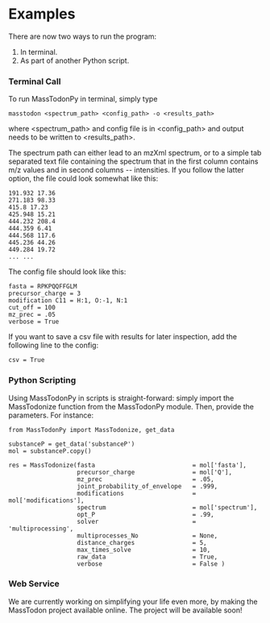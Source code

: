 Examples
========
There are now two ways to run the program:

1. In terminal.
2. As part of another Python script.

### Terminal Call

To run MassTodonPy in terminal, simply type

```
masstodon <spectrum_path> <config_path> -o <results_path>
```
where <spectrum_path> and config file is in <config_path> and output needs to be written to <results_path>.

The spectrum path can either lead to an mzXml spectrum, or to a simple tab separated text file containing the spectrum that in the first column contains m/z values and in second columns -- intensities. If you follow the latter option, the file could look somewhat like this:

```
191.932 17.36
271.183 98.33
415.8 17.23
425.948 15.21
444.232 208.4
444.359 6.41
444.568 117.6
445.236 44.26
449.284 19.72
... ...
```

The config file should look like this:

```
fasta = RPKPQQFFGLM
precursor_charge = 3
modification C11 = H:1, O:-1, N:1
cut_off = 100
mz_prec = .05
verbose = True
```

If you want to save a csv file with results for later inspection, add the following line to the config:

```
csv = True
```


### Python Scripting

Using MassTodonPy in scripts is straight-forward: simply import the MassTodonize function from the MassTodonPy module. Then, provide the parameters. For instance:

```
from MassTodonPy import MassTodonize, get_data

substanceP = get_data('substanceP')
mol = substanceP.copy()

res = MassTodonize(fasta                           = mol['fasta'],
                   precursor_charge                = mol['Q'],
                   mz_prec                         = .05,
                   joint_probability_of_envelope   = .999,
                   modifications                   = mol['modifications'],
                   spectrum                        = mol['spectrum'],
                   opt_P                           = .99,
                   solver                          = 'multiprocessing',
                   multiprocesses_No               = None,
                   distance_charges                = 5,
                   max_times_solve                 = 10,
                   raw_data                        = True,
                   verbose                         = False )
```

### Web Service

We are currently working on simplifying your life even more, by making the MassTodon project available online. The project will be available soon!

